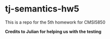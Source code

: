 # tj-semantics-hw5
This is a repo for the 5th homework for CMSI5850

**Credits to Julian for helping us with the testing**
